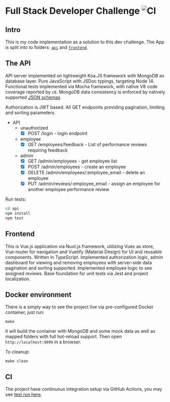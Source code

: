 # Full Stack Developer Challenge ![CI](https://github.com/tinovyatkin/FullStackEngineerChallenge/workflows/CI/badge.svg?branch=master)

## Intro

This is my code implementation as a solution to this dev challenge. The App is split into to folders: [`api`](api/) and [`frontend`](frontend/).

## The API

API server implemented on lightweight Koa.JS framework with MongoDB as database layer. Pure JavaScript with JSDoc typings, targeting Node 14.
Functional tests implemented via Mocha framework, with native V8 code coverage reported by `c8`.
MongoDB data consistency is enforced by natively supported [JSON schemas](api/src/schemas/)

Authorization is JWT based.
All GET endpoints providing pagination, limiting and sorting parameters.

- API
  - unauthorized
    - [x] POST /login - login endpoint
  - employee
    - [x] GET /employees/feedback - List of performance reviews requiring feedback
  - admin
    - [x] GET /admin/employees - get employee list
    - [x] POST /admin/employees - create an employee
    - [x] DELETE /admin/employees/:employee_email - delete an employee
    - [x] PUT /admin/reviews/:employee_email - assign an employee for another employee performance review

Run tests:

```sh
cd api
npm install
npm test
```

## Frontend

This is Vue.js application via Nuxt.js framework, utilizing Vuex as store, Vue-router for navigation and Vuetify (Material Design) for UI and reusable components. Written in TypeScript.
Implemented authorization logic, admin dashboard for viewing and removing employees with server-side data pagination and sorting supported.
Implemented employee logic to see assigned reviews.
Base foundation for unit tests via Jest and project localization.

## Docker environment

There is a simply way to see the project live via pre-configured Docker container,
just run:

`make`

it will build the container with MongoDB and some mock data as well as mapped folders with full hot-reload support. Then open `http://localhost:9999` in a browser.

To cleanup:

`make clean`

## CI

The project have continuous integration setup via GitHub Actions, you may see [test run here](https://github.com/tinovyatkin/FullStackEngineerChallenge/pull/1).
